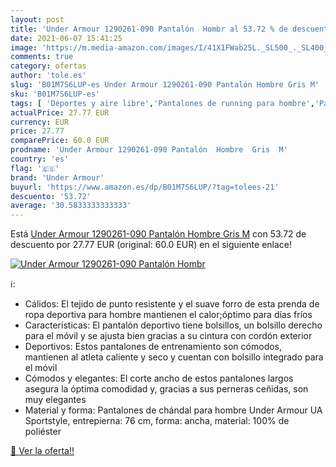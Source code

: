 ```yaml
---
layout: post
title: 'Under Armour 1290261-090 Pantalón  Hombr al 53.72 % de descuento'
date: 2021-06-07 15:41:25
image: 'https://m.media-amazon.com/images/I/41X1FWab25L._SL500_._SL400_.jpg'
comments: true
category: ofertas
author: 'tole.es'
slug: 'B01M7S6LUP-es Under Armour 1290261-090 Pantalón Hombre Gris M'
sku: 'B01M7S6LUP-es'
tags: [ 'Deportes y aire libre','Pantalones de running para hombre','Pantalones deportivos para hombre','Ropa','Ropa de running','Ropa de running para hombre','Ropa deportiva para hombre','Ropa para hombre','Ropa y equipo para deportes','Running','pantalón','under armour', ]
actualPrice: 27.77 EUR
currency: EUR
price: 27.77
comparePrice: 60.0 EUR
prodname: 'Under Armour 1290261-090 Pantalón  Hombre  Gris  M'
country: 'es'
flag: '🇪🇸'
brand: 'Under Armour'
buyurl: 'https://www.amazon.es/dp/B01M7S6LUP/?tag=tolees-21'
descuento: '53.72'
average: '30.5833333333333'
---
```


Está [Under Armour 1290261-090 Pantalón  Hombre  Gris  M](https://www.amazon.es/dp/B01M7S6LUP/?tag=tolees-21) con 53.72 de descuento por 27.77 EUR (original: 60.0 EUR) en el siguiente enlace!

[![Under Armour 1290261-090 Pantalón  Hombr](https://m.media-amazon.com/images/I/41X1FWab25L._SL500_._SL400_.jpg)](https://www.amazon.es/dp/B01M7S6LUP/?tag=tolees-21)

ℹ️:

- Cálidos: El tejido de punto resistente y el suave forro de esta prenda de ropa deportiva para hombre mantienen el calor;óptimo para días fríos
- Características: El pantalón deportivo tiene bolsillos, un bolsillo derecho para el móvil y se ajusta bien gracias a su cintura con cordón exterior
- Deportivos: Estos pantalones de entrenamiento son cómodos, mantienen al atleta caliente y seco y cuentan con bolsillo integrado para el móvil
- Cómodos y elegantes: El corte ancho de estos pantalones largos asegura la óptima comodidad y, gracias a sus perneras ceñidas, son muy elegantes
- Material y forma: Pantalones de chándal para hombre Under Armour UA Sportstyle, entrepierna: 76 cm, forma: ancha, material: 100% de poliéster

[🛒 Ver la oferta!!](https://www.amazon.es/dp/B01M7S6LUP/?tag=tolees-21)
